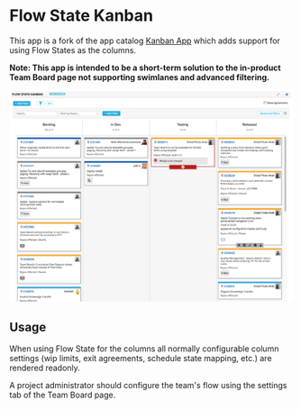# Flow State Kanban

This app is a fork of the app catalog [Kanban App](https://github.com/RallyApps/app-catalog/tree/master/src/apps/kanban) which adds support for using Flow States as the columns.

**Note: This app is intended to be a short-term solution to the in-product Team Board page not supporting swimlanes and advanced filtering.**

![](screenshot.png)

## Usage

When using Flow State for the columns all normally configurable column settings (wip limits, exit agreements, schedule state mapping, etc.) are rendered readonly.  

A project administrator should configure the team's flow using the  settings tab of the Team Board page.
